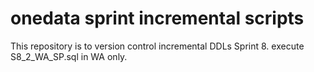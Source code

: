 # onedata sprint incremental scripts
This repository is to version control incremental DDLs Sprint 8.
execute S8_2_WA_SP.sql in WA only.
